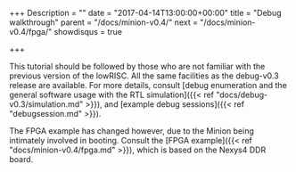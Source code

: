 +++
Description = ""
date = "2017-04-14T13:00:00+00:00"
title = "Debug walkthrough"
parent = "/docs/minion-v0.4/"
next = "/docs/minion-v0.4/fpga/"
showdisqus = true

+++

This tutorial should be followed by those who are not familiar with the previous
version of the lowRISC. All the same facilities as the debug-v0.3 release are available.
For more details, consult [debug enumeration and the general software usage with the RTL simulation]({{<
ref "docs/debug-v0.3/simulation.md" >}}), and [example debug sessions]({{< ref "debugsession.md" >}}).

The FPGA example has changed however, due to the Minion being intimately involved in booting.
Consult the [FPGA example]({{< ref "docs/minion-v0.4/fpga.md" >}}), which is 
based on the Nexys4 DDR board.
